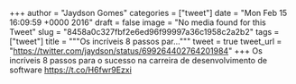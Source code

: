 
+++
author = "Jaydson Gomes"
categories = ["tweet"]
date = "Mon Feb 15 16:09:59 +0000 2016"
draft = false
image = "No media found for this Tweet"
slug = "8458a0c327fbf2e6ed96f99997a36c1958c2a2b2"
tags = ["tweet"]
title = """Os incríveis 8 passos par..."""
tweet = true
tweet_url = "https://twitter.com/jaydson/status/699264402764201984"
+++
Os incríveis 8 passos para o sucesso na carreira de desenvolvimento de software https://t.co/H6fwr9Ezxi
